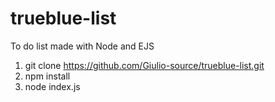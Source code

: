 # trueblue-list

To do list made with Node and EJS

1. git clone https://github.com/Giulio-source/trueblue-list.git
2. npm install
3. node index.js
